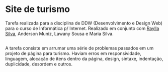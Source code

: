 # Site de turismo
Tarefa realizada para a disciplina de DDW (Desenvolvimento e Design Web) para o curso de Informática p/ Internet.
Realizado em conjunto com <a href="https://github.com/Raylla-Silva12">Raylla Silva</a>, Anderson Muniz, Lawany Sousa e Maria Silva.
##
A tarefa consiste em arrumar uma série de problemas passados em um projeto de página para turismo. Haviam erros em responsividade, linguagem, alocação de itens dentro da página, design, sintaxe, indentação, duplicidade, desordem e outros.
